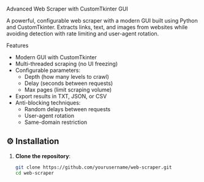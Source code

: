Advanced Web Scraper with CustomTkinter GUI

A powerful, configurable web scraper with a modern GUI built using Python and CustomTkinter. Extracts links, text, and images from websites while avoiding detection with rate limiting and user-agent rotation.

 Features
- Modern GUI with CustomTkinter
- Multi-threaded scraping (no UI freezing)
- Configurable parameters:
  - Depth (how many levels to crawl)
  - Delay (seconds between requests)
  - Max pages (limit scraping volume)
- Export results in TXT, JSON, or CSV
- Anti-blocking techniques:
  - Random delays between requests
  - User-agent rotation
  - Same-domain restriction

## ⚙️ Installation
1. **Clone the repository**:
   ```bash
   git clone https://github.com/yourusername/web-scraper.git
   cd web-scraper

